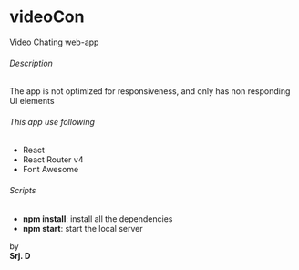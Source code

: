 # videoCon
Video Chating web-app

<h6>Description</h6>
<p>The app is not optimized for responsiveness, and only has non responding UI elements</p> 

<h6>This app use following</h6>
<ul>
  <li>React</li>
  <li>React Router v4</li>
  <li>Font Awesome</li>
</ul>

<h6>Scripts</h6>
<ul>
  <li><strong>npm install</strong>: install all the dependencies</li>
  <li><strong>npm start</strong>: start the local server</li>
</ul>

by <br />
<strong>Srj. D</strong>
